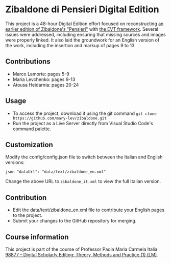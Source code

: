 Zibaldone di Pensieri Digital Edition
===============

This project is a 48-hour Digital Edition effort focused on reconstructing [an earlier edition of Zibaldone's "Pensieri"](https://github.com/Alessia438/Zibaldone_di_pensieri.github.io/) with [the EVT framework](http://evt.labcd.unipi.it/). Several issues were addressed, including ensuring that missing sources and images were properly linked. It also laid the groundwork for an English version of the work, including the insertion and markup of pages 9 to 13.

## Contributions
- Marco Lamorte: pages 5-9
- Maria Levchenko: pages 9-13
- Atousa Heidarnia: pages 20-24

## Usage

- To access the project, download it using the git command `git clone https://github.com/mary-lev/zibaldone.git`
- Run the project as a Live Server directly from Visual Studio Code's command palette.

## Customization

Modify the config/config.json file to switch between the Italian and English versions:

`json
"dataUrl": "data/text/zibaldone_en.xml"
`

Change the above URL to `zibaldone_it.xml` to view the full Italian version.

## Contribution

- Edit the data/text/zibaldone_en.xml file to contribute your English pages to the project.
- Submit your changes to the GitHub repository for merging.

## Course information
This project is part of the course of Professor Paola Maria Carmela Italia [98877 - Digital Scholarly Editing: Theory, Methods and Practice (1) (LM)](https://www.unibo.it/en/study/phd-professional-masters-specialisation-schools-and-other-programmes/course-unit-catalogue/course-unit/2023/478841).